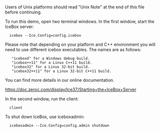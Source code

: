 Users of Unix platforms should read "Unix Note" at the end of this
file before continuing.

To run this demo, open two terminal windows. In the first window,
start the IceBox server:

      icebox --Ice.Config=config.icebox

Please note that depending on your platform and C++ environment
you will need to use different icebox executables. The names are
as follows:

       "iceboxd" for a Windows debug build.
       "icebox++11" for a Linux C++11 build.
       "icebox32" for a Linux 32-bit build.
       "icebox32++11" for a Linux 32-bit C++11 build.

You can find more details in our online documentation.

https://doc.zeroc.com/display/Ice37/Starting+the+IceBox+Server

In the second window, run the client:

      client

To shut down IceBox, use iceboxadmin:

      iceboxadmin --Ice.Config=config.admin shutdown
